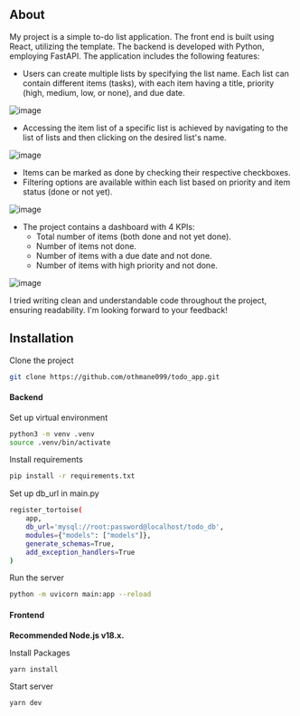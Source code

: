 ## About
My project is a simple to-do list application. The front end is built using React, utilizing the template. The backend is developed with Python, employing FastAPI. The application includes the following features:

- Users can create multiple lists by specifying the list name. Each list can contain different items (tasks), with each item having a title, priority (high, medium, low, or none), and due date.
  
![image](https://github.com/othmane099/todo_app/assets/48645187/ee2329d8-659a-4ab0-ac6f-f9c57cd22ab3)

- Accessing the item list of a specific list is achieved by navigating to the list of lists and then clicking on the desired list's name.

![image](https://github.com/othmane099/todo_app/assets/48645187/f68f47ca-7842-47c2-8d70-94681f4a09e4)

- Items can be marked as done by checking their respective checkboxes.
- Filtering options are available within each list based on priority and item status (done or not yet).
  
![image](https://github.com/othmane099/todo_app/assets/48645187/fd655c9e-fa6f-4069-8adc-0a33b9036466)

- The project contains a dashboard with 4 KPIs:
  - Total number of items (both done and not yet done).
  - Number of items not done.
  - Number of items with a due date and not done.
  - Number of items with high priority and not done.
  
![image](https://github.com/othmane099/todo_app/assets/48645187/a497ae82-a8c9-45b5-b5b3-4e02e4d5e490)


I tried writing clean and understandable code throughout the project, ensuring readability. I'm looking forward to your feedback!

## Installation
Clone the project

```bash
git clone https://github.com/othmane099/todo_app.git
```

#### Backend
Set up virtual environment

```Bash
python3 -m venv .venv
source .venv/bin/activate
```
Install requirements

```Bash
pip install -r requirements.txt
```
Set up db_url in main.py


```Bash
register_tortoise(
    app,
    db_url='mysql://root:password@localhost/todo_db',
    modules={"models": ["models"]},
    generate_schemas=True,
    add_exception_handlers=True
)
```
Run the server


```Bash
python -m uvicorn main:app --reload
```

#### Frontend

**Recommended Node.js v18.x.**

Install Packages

```
yarn install
```
Start server
```
yarn dev
```

